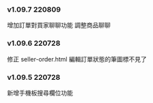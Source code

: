 ### v1.09.7 220809
增加訂單對買家聊聊功能
調整商品聊聊

### v1.09.6 220728
修正 seller-order.html 編輯訂單狀態的筆圖標不見了

### v1.09.5 220728
新增手機板搜尋欄位功能